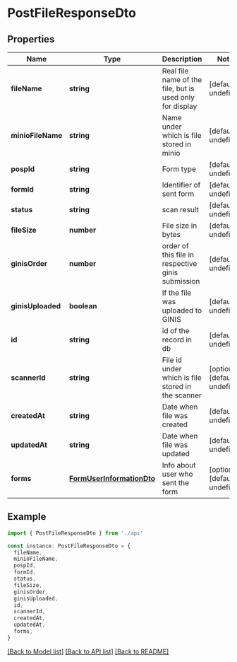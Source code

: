 # PostFileResponseDto

## Properties

| Name              | Type                                                    | Description                                              | Notes                             |
| ----------------- | ------------------------------------------------------- | -------------------------------------------------------- | --------------------------------- |
| **fileName**      | **string**                                              | Real file name of the file, but is used only for display | [default to undefined]            |
| **minioFileName** | **string**                                              | Name under which is file stored in minio                 | [default to undefined]            |
| **pospId**        | **string**                                              | Form type                                                | [default to undefined]            |
| **formId**        | **string**                                              | Identifier of sent form                                  | [default to undefined]            |
| **status**        | **string**                                              | scan result                                              | [default to undefined]            |
| **fileSize**      | **number**                                              | File size in bytes                                       | [default to undefined]            |
| **ginisOrder**    | **number**                                              | order of this file in respective ginis submission        | [default to undefined]            |
| **ginisUploaded** | **boolean**                                             | If the file was uploaded to GINIS                        | [default to undefined]            |
| **id**            | **string**                                              | id of the record in db                                   | [default to undefined]            |
| **scannerId**     | **string**                                              | File id under which is file stored in the scanner        | [optional] [default to undefined] |
| **createdAt**     | **string**                                              | Date when file was created                               | [default to undefined]            |
| **updatedAt**     | **string**                                              | Date when file was updated                               | [default to undefined]            |
| **forms**         | [**FormUserInformationDto**](FormUserInformationDto.md) | Info about user who sent the form                        | [optional] [default to undefined] |

## Example

```typescript
import { PostFileResponseDto } from './api'

const instance: PostFileResponseDto = {
  fileName,
  minioFileName,
  pospId,
  formId,
  status,
  fileSize,
  ginisOrder,
  ginisUploaded,
  id,
  scannerId,
  createdAt,
  updatedAt,
  forms,
}
```

[[Back to Model list]](../README.md#documentation-for-models) [[Back to API list]](../README.md#documentation-for-api-endpoints) [[Back to README]](../README.md)
